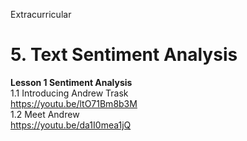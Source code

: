 ﻿
Extracurricular

# 5. Text Sentiment Analysis   

**Lesson 1 Sentiment Analysis**     
1.1 Introducing Andrew Trask    
https://youtu.be/ltO71Bm8b3M     
1.2 Meet Andrew   
https://youtu.be/da1I0mea1jQ    
 
